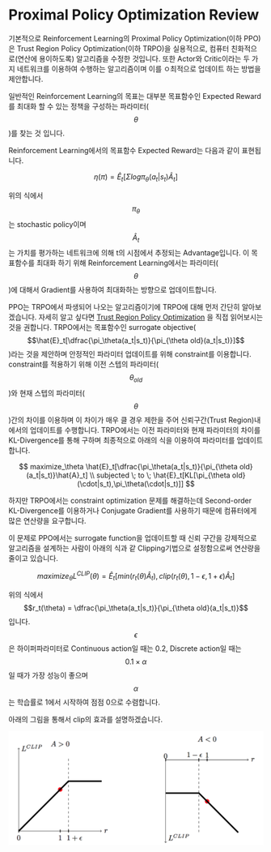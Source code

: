 # Proximal Policy Optimization Review

기본적으로 Reinforcement Learning의 Proximal Policy Optimization\(이하 PPO\)은 Trust Region Policy Optimization\(이하 TRPO\)을 실용적으로, 컴퓨터 친화적으로\(연산에 용이하도록\) 알고리즘을 수정한 것입니다. 또한 Actor와 Critic이라는 두 가지 네트워크를 이용하여 수행하는 알고리즘이며 이를 ㅇ최적으로 업데이트 하는 방법을 제안합니다.

일반적인 Reinforcement Learning의 목표는 대부분 목표함수인 Expected Reward를 최대화 할 수 있는 정책을 구성하는 파라미터\( $$\theta$$ \)를 찾는 것 입니다.

Reinforcement Learning에서의 목표함수 Expected Reward는 다음과 같이 표현됩니다.

$$
\eta(\pi) = \hat{E}_t[\Sigma log \pi_\theta(a_t|s_t)\hat{A}_t]
$$

위의 식에서 $$\pi_\theta$$ 는 stochastic policy이며 $$\hat{A}_t$$는 가치를 평가하는 네트워크에 의해 t의 시점에서 추정되는 Advantage입니다. 이 목표함수를 최대화 하기 위해 Reinforcement Learning에서는 파라미터\( $$\theta$$ \)에 대해서 Gradient를 사용하여 최대화하는 방향으로 업데이트합니다.

PPO는 TRPO에서 파생되어 나오는 알고리즘이기에 TRPO에 대해 먼저 간단히 알아보겠습니다. 자세히 알고 싶다면 [Trust Region Policy Optimization](https://arxiv.org/pdf/1502.05477.pdf) 을 직접 읽어보시는 것을 권합니다. TRPO에서는 목표함수인 surrogate objective\( $$\hat{E}_t[\dfrac{\pi_\theta(a_t|s_t)}{\pi_{\theta old}(a_t|s_t)}]$$ \)라는 것을 제안하며 안정적인 파라미터 업데이트를 위해 constraint를 이용합니다. constraint를 적용하기 위해 이전 스텝의 파라미터\( $$\theta_{old}$$ \)와 현재 스텝의 파라미터\( $$\theta$$ \)간의 차이를 이용하며 이 차이가 매우 클 경우 제한을 주어 신뢰구간\(Trust Region\)내에서의 업데이트를 수행합니다. TRPO에서는 이전 파라미터와 현재 파라미터의 차이를 KL-Divergence를 통해 구하며 최종적으로 아래의 식을 이용하여 파라미터를 업데이트합니다.

$$
maximize_\theta \hat{E}_t[\dfrac{\pi_\theta(a_t|s_t)}{\pi_{\theta old}(a_t|s_t)}\hat{A}_t] \\ subjected \; to \; \hat{E}_t[KL[\pi_{\theta old}(\cdot|s_t),\pi_\theta(\cdot|s_t)]]
$$

하지만 TRPO에서는 constraint optimization 문제를 해결하는데 Second-order KL-Divergence를 이용하거나 Conjugate Gradient를 사용하기 때문에 컴퓨터에게 많은 연산량을 요구합니다.

이 문제로 PPO에서는 surrogate function을 업데이트할 때 신뢰 구간을 강제적으로 알고리즘을 설계하는 사람이 아래의 식과 같 Clipping기법으로 설정함으로써 연산량을 줄이고 있습니다.

$$
maximize_\theta L^{CLIP}(\theta) = \hat{E}_t[min(r_t(\theta)\hat{A}_t), clip(r_t(\theta), 1-\epsilon, 1+\epsilon)\hat{A}_t]
$$

위의 식에서 $$r_t(\theta) = \dfrac{\pi_\theta(a_t|s_t)}{\pi_{\theta old}(a_t|s_t)}$$ 입니다. $$\epsilon$$ 은 하이퍼파라미터로 Continuous action일 때는 0.2, Discrete action일 때는 $$0.1 \times \alpha$$ 일 때가 가장 성능이 좋으며 $$\alpha$$ 는 학습률로 1에서 시작하여 점점 0으로 수렴합니다.

아래의 그림을 통해서 clip의 효과를 설명하겠습니다.

![](.gitbook/assets/ppo.png)



